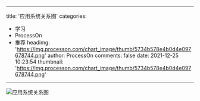 
---
title: '应用系统关系图'
categories: 
 - 学习
 - ProcessOn
 - 推荐
headimg: 'https://img.processon.com/chart_image/thumb/5734b578e4b0d4e097678744.png'
author: ProcessOn
comments: false
date: 2021-12-25 10:23:54
thumbnail: 'https://img.processon.com/chart_image/thumb/5734b578e4b0d4e097678744.png'
---

<div>   
<img class="thumb" alt="应用系统关系图" src="https://img.processon.com/chart_image/thumb/5734b578e4b0d4e097678744.png" referrerpolicy="no-referrer">
<p></p>  
</div>
            